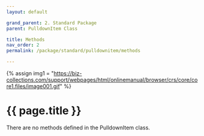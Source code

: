 ```yaml
---
layout: default

grand_parent: 2. Standard Package
parent: PulldownItem Class

title: Methods
nav_order: 2
permalink: /package/standard/pulldownitem/methods

---
```

{% assign img1 = "https://biz-collections.com/support/webpages/html/onlinemanual/browser/crs/core/core1.files/image001.gif" %}


# {{ page.title }}

There are no methods defined in the PulldownItem class.